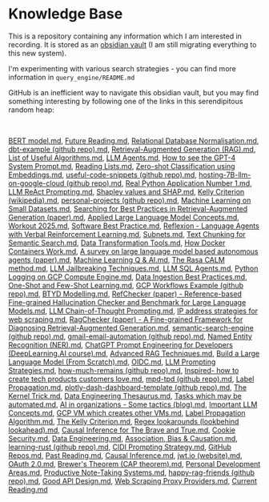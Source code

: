 # Knowledge Base

This is a repository containing any information which I am interested in recording. It is stored as an [obsidian vault](https://obsidian.md/) (I am still migrating everything to this new system). 

I'm experimenting with various search strategies - you can find more information in `query_engine/README.md`

GitHub is an inefficient way to navigate this obsidian vault, but you may find something interesting by following one of the links in this serendipitous random heap:

<br>

[BERT model.md](./obsidian-vault\2%20-%20Full%20Notes\BERT%20model.md), [Future Reading.md](./obsidian-vault\2%20-%20Full%20Notes\Future%20Reading.md), [Relational Database Normalisation.md](./obsidian-vault\2%20-%20Full%20Notes\Relational%20Database%20Normalisation.md), [dbt-example (github repo).md](./obsidian-vault\2%20-%20Full%20Notes\dbt-example%20(github%20repo).md), [Retrieval-Augmented Generation (RAG).md](./obsidian-vault\2%20-%20Full%20Notes\Retrieval-Augmented%20Generation%20(RAG).md), [List of Useful Algorithms.md](./obsidian-vault\4%20-%20Maps%20of%20Content\List%20of%20Useful%20Algorithms.md), [LLM Agents.md](./obsidian-vault\2%20-%20Full%20Notes\LLM%20Agents.md), [How to see the GPT-4 System Prompt.md](./obsidian-vault\2%20-%20Full%20Notes\How%20to%20see%20the%20GPT-4%20System%20Prompt.md), [Reading Lists.md](./obsidian-vault\4%20-%20Maps%20of%20Content\Reading%20Lists.md), [Zero-shot Classification using Embeddings.md](./obsidian-vault\2%20-%20Full%20Notes\Zero-shot%20Classification%20using%20Embeddings.md), [useful-code-snippets (github repo).md](./obsidian-vault\2%20-%20Full%20Notes\useful-code-snippets%20(github%20repo).md), [hosting-7B-llm-on-google-cloud (github repo).md](./obsidian-vault\2%20-%20Full%20Notes\hosting-7B-llm-on-google-cloud%20(github%20repo).md), [Real Python Application Number 1.md](./obsidian-vault\2%20-%20Full%20Notes\Real%20Python%20Application%20Number%201.md), [LLM ReAct Prompting.md](./obsidian-vault\2%20-%20Full%20Notes\LLM%20ReAct%20Prompting.md), [Shapley values and SHAP.md](./obsidian-vault\2%20-%20Full%20Notes\Shapley%20values%20and%20SHAP.md), [Kelly Criterion (wikipedia).md](./obsidian-vault\3%20-%20Source%20Material\Kelly%20Criterion%20(wikipedia).md), [personal-projects (github repo).md](./obsidian-vault\2%20-%20Full%20Notes\personal-projects%20(github%20repo).md), [Machine Learning on Small Datasets.md](./obsidian-vault\4%20-%20Maps%20of%20Content\Machine%20Learning%20on%20Small%20Datasets.md), [Searching for Best Practices in Retrieval-Augmented Generation (paper).md](./obsidian-vault\3%20-%20Source%20Material\Searching%20for%20Best%20Practices%20in%20Retrieval-Augmented%20Generation%20(paper).md), [Applied Large Language Model Concepts.md](./obsidian-vault\4%20-%20Maps%20of%20Content\Applied%20Large%20Language%20Model%20Concepts.md), [Workout 2025.md](./obsidian-vault\2%20-%20Full%20Notes\Workout%202025.md), [Software Best Practice.md](./obsidian-vault\4%20-%20Maps%20of%20Content\Software%20Best%20Practice.md), [Reflexion - Language Agents with Verbal Reinforcement Learning.md](./obsidian-vault\2%20-%20Full%20Notes\Reflexion%20-%20Language%20Agents%20with%20Verbal%20Reinforcement%20Learning.md), [Subnets.md](./obsidian-vault\2%20-%20Full%20Notes\Subnets.md), [Text Chunking for Semantic Search.md](./obsidian-vault\2%20-%20Full%20Notes\Text%20Chunking%20for%20Semantic%20Search.md), [Data Transformation Tools.md](./obsidian-vault\2%20-%20Full%20Notes\Data%20Transformation%20Tools.md), [How Docker Containers Work.md](./obsidian-vault\2%20-%20Full%20Notes\How%20Docker%20Containers%20Work.md), [A survey on large language model based autonomous agents (paper).md](./obsidian-vault\3%20-%20Source%20Material\A%20survey%20on%20large%20language%20model%20based%20autonomous%20agents%20(paper).md), [Machine Learning Q & AI.md](./obsidian-vault\3%20-%20Source%20Material\Machine%20Learning%20Q%20&%20AI.md), [The Rasa CALM method.md](./obsidian-vault\2%20-%20Full%20Notes\The%20Rasa%20CALM%20method.md), [LLM Jailbreaking Techniques.md](./obsidian-vault\4%20-%20Maps%20of%20Content\LLM%20Jailbreaking%20Techniques.md), [LLM SQL Agents.md](./obsidian-vault\2%20-%20Full%20Notes\LLM%20SQL%20Agents.md), [Python Logging on GCP Compute Engine.md](./obsidian-vault\2%20-%20Full%20Notes\Python%20Logging%20on%20GCP%20Compute%20Engine.md), [Data Ingestion Best Practices.md](./obsidian-vault\2%20-%20Full%20Notes\Data%20Ingestion%20Best%20Practices.md), [One-Shot and Few-Shot Learning.md](./obsidian-vault\2%20-%20Full%20Notes\One-Shot%20and%20Few-Shot%20Learning.md), [GCP Workflows Example (github repo).md](./obsidian-vault\2%20-%20Full%20Notes\GCP%20Workflows%20Example%20(github%20repo).md), [BTYD Modelling.md](./obsidian-vault\2%20-%20Full%20Notes\BTYD%20Modelling.md), [RefChecker (paper) - Reference-based Fine-grained Hallucination Checker and Benchmark for Large Language Models.md](./obsidian-vault\2%20-%20Full%20Notes\RefChecker%20(paper)%20-%20Reference-based%20Fine-grained%20Hallucination%20Checker%20and%20Benchmark%20for%20Large%20Language%20Models.md), [LLM Chain-of-Thought Prompting.md](./obsidian-vault\2%20-%20Full%20Notes\LLM%20Chain-of-Thought%20Prompting.md), [IP address strategies for web scraping.md](./obsidian-vault\2%20-%20Full%20Notes\IP%20address%20strategies%20for%20web%20scraping.md), [RagChecker (paper) - A Fine-grained Framework for Diagnosing Retrieval-Augmented Generation.md](./obsidian-vault\2%20-%20Full%20Notes\RagChecker%20(paper)%20-%20A%20Fine-grained%20Framework%20for%20Diagnosing%20Retrieval-Augmented%20Generation.md), [semantic-search-engine (github repo).md](./obsidian-vault\2%20-%20Full%20Notes\semantic-search-engine%20(github%20repo).md), [gmail-email-automation (github repo).md](./obsidian-vault\2%20-%20Full%20Notes\gmail-email-automation%20(github%20repo).md), [Named Entity Recognition (NER).md](./obsidian-vault\2%20-%20Full%20Notes\Named%20Entity%20Recognition%20(NER).md), [ChatGPT Prompt Engineering for Developers (DeepLearning.AI course).md](./obsidian-vault\2%20-%20Full%20Notes\ChatGPT%20Prompt%20Engineering%20for%20Developers%20(DeepLearning.AI%20course).md), [Advanced RAG Techniques.md](./obsidian-vault\4%20-%20Maps%20of%20Content\Advanced%20RAG%20Techniques.md), [Build a Large Language Model (From Scratch).md](./obsidian-vault\3%20-%20Source%20Material\Build%20a%20Large%20Language%20Model%20(From%20Scratch).md), [OIDC.md](./obsidian-vault\2%20-%20Full%20Notes\OIDC.md), [LLM Prompting Strategies.md](./obsidian-vault\3%20-%20Source%20Material\LLM%20Prompting%20Strategies.md), [how-much-remains (github repo).md](./obsidian-vault\2%20-%20Full%20Notes\how-much-remains%20(github%20repo).md), [Inspired- how to create tech products customers love.md](./obsidian-vault\3%20-%20Source%20Material\Inspired-%20how%20to%20create%20tech%20products%20customers%20love.md), [mpd-tpd (github repo).md](./obsidian-vault\2%20-%20Full%20Notes\mpd-tpd%20(github%20repo).md), [Label Propagation.md](./obsidian-vault\2%20-%20Full%20Notes\Label%20Propagation.md), [plotly-dash-dashboard-template (github repo).md](./obsidian-vault\2%20-%20Full%20Notes\plotly-dash-dashboard-template%20(github%20repo).md), [The Kernel Trick.md](./obsidian-vault\2%20-%20Full%20Notes\The%20Kernel%20Trick.md), [Data Engineering Thesaurus.md](./obsidian-vault\4%20-%20Maps%20of%20Content\Data%20Engineering%20Thesaurus.md), [Tasks which may be automated.md](./obsidian-vault\4%20-%20Maps%20of%20Content\Tasks%20which%20may%20be%20automated.md), [AI in organizations - Some tactics (blog).md](./obsidian-vault\3%20-%20Source%20Material\AI%20in%20organizations%20-%20Some%20tactics%20(blog).md), [Important LLM Concepts.md](./obsidian-vault\4%20-%20Maps%20of%20Content\Important%20LLM%20Concepts.md), [GCP VM which creates other VMs.md](./obsidian-vault\2%20-%20Full%20Notes\GCP%20VM%20which%20creates%20other%20VMs.md), [Label Propagation Algorithm.md](./obsidian-vault\2%20-%20Full%20Notes\Label%20Propagation%20Algorithm.md), [The Kelly Criterion.md](./obsidian-vault\2%20-%20Full%20Notes\The%20Kelly%20Criterion.md), [Regex lookarounds (lookbehind lookahead).md](./obsidian-vault\2%20-%20Full%20Notes\Regex%20lookarounds%20(lookbehind%20lookahead).md), [Causal Inference for The Brave and True.md](./obsidian-vault\3%20-%20Source%20Material\Causal%20Inference%20for%20The%20Brave%20and%20True.md), [Cookie Security.md](./obsidian-vault\2%20-%20Full%20Notes\Cookie%20Security.md), [Data Engineering.md](./obsidian-vault\4%20-%20Maps%20of%20Content\Data%20Engineering.md), [Association, Bias & Causation.md](./obsidian-vault\2%20-%20Full%20Notes\Association,%20Bias%20&%20Causation.md), [learning-rust (github repo).md](./obsidian-vault\2%20-%20Full%20Notes\learning-rust%20(github%20repo).md), [CIDI Prompting Strategy.md](./obsidian-vault\2%20-%20Full%20Notes\CIDI%20Prompting%20Strategy.md), [GitHub Repos.md](./obsidian-vault\4%20-%20Maps%20of%20Content\GitHub%20Repos.md), [Past Reading.md](./obsidian-vault\2%20-%20Full%20Notes\Past%20Reading.md), [Causal Inference.md](./obsidian-vault\4%20-%20Maps%20of%20Content\Causal%20Inference.md), [jwt.io (website).md](./obsidian-vault\3%20-%20Source%20Material\jwt.io%20(website).md), [OAuth 2.0.md](./obsidian-vault\2%20-%20Full%20Notes\OAuth%202.0.md), [Brewer's Theorem (CAP theorem).md](./obsidian-vault\2%20-%20Full%20Notes\Brewer's%20Theorem%20(CAP%20theorem).md), [Personal Development Areas.md](./obsidian-vault\4%20-%20Maps%20of%20Content\Personal%20Development%20Areas.md), [Productive Note-Taking Systems.md](./obsidian-vault\2%20-%20Full%20Notes\Productive%20Note-Taking%20Systems.md), [happy-rag-friends (github repo).md](./obsidian-vault\2%20-%20Full%20Notes\happy-rag-friends%20(github%20repo).md), [Good API Design.md](./obsidian-vault\2%20-%20Full%20Notes\Good%20API%20Design.md), [Web Scraping Proxy Providers.md](./obsidian-vault\2%20-%20Full%20Notes\Web%20Scraping%20Proxy%20Providers.md), [Current Reading.md](./obsidian-vault\4%20-%20Maps%20of%20Content\Current%20Reading.md)